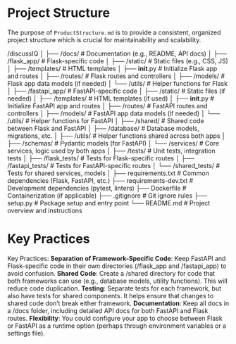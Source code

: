 # Project Structure
The purpose of `ProductStructure.md` is to provide a consistent, organized project structure which is crucial for maintainability and scalability.

/discussIQ
│
├── /docs/                  # Documentation (e.g., README, API docs)
│
├── /flask_app/             # Flask-specific code
│   ├── /static/            # Static files (e.g., CSS, JS)
│   ├── /templates/         # HTML templates
│   ├── __init__.py         # Initialize Flask app and routes
│   ├── /routes/            # Flask routes and controllers
│   ├── /models/            # Flask app data models (if needed)
│   └── /utils/             # Helper functions for Flask
│
├── /fastapi_app/           # FastAPI-specific code
│   ├── /static/            # Static files (if needed)
│   ├── /templates/         # HTML templates (if used)
│   ├── __init__.py         # Initialize FastAPI app and routes
│   ├── /routes/            # FastAPI routes and controllers
│   ├── /models/            # FastAPI app data models (if needed)
│   └── /utils/             # Helper functions for FastAPI
│
├── /shared/                # Shared code between Flask and FastAPI
│   ├── /database/          # Database models, migrations, etc.
│   ├── /utils/             # Helper functions shared across both apps
│   ├── /schemas/           # Pydantic models (for FastAPI)
│   └── /services/          # Core services, logic used by both apps
│
├── /tests/                 # Unit tests, integration tests
│   ├── /flask_tests/       # Tests for Flask-specific routes
│   ├── /fastapi_tests/     # Tests for FastAPI-specific routes
│   └── /shared_tests/      # Tests for shared services, models
│
├── requirements.txt        # Common dependencies (Flask, FastAPI, etc.)
├── requirements-dev.txt    # Development dependencies (pytest, linters)
├── Dockerfile              # Containerization (if applicable)
├── .gitignore              # Git ignore rules
├── setup.py                # Package setup and entry point
└── README.md               # Project overview and instructions

# Key Practices
Key Practices:
**Separation of Framework-Specific Code**: Keep FastAPI and Flask-specific code in their own directories (/flask_app and /fastapi_app) to avoid confusion.
**Shared Code**: Create a /shared directory for code that both frameworks can use (e.g., database models, utility functions). This will reduce code duplication.
**Testing**: Separate tests for each framework, but also have tests for shared components. It helps ensure that changes to shared code don’t break either framework.
**Documentation**: Keep all docs in a /docs folder, including detailed API docs for both FastAPI and Flask routes.
**Flexibility**: You could configure your app to choose between Flask or FastAPI as a runtime option (perhaps through environment variables or a settings file).
